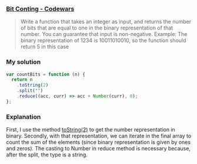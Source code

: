 ### [Bit Conting - Codewars](https://www.codewars.com/kata/526571aae218b8ee490006f4)

> Write a function that takes an integer as input, and returns the number of bits that are equal to one in the binary representation of that number. You can guarantee that input is non-negative.
> Example: The binary representation of 1234 is 10011010010, so the function should return 5 in this case

### My solution

```js
var countBits = function (n) {
  return n
    .toString(2)
    .split("")
    .reduce((acc, curr) => acc + Number(curr), 0);
};
```

### Explanation

First, I use the method [toString(2)](https://developer.mozilla.org/en-US/docs/Web/JavaScript/Reference/Global_Objects/String/toString) to get the number representation in binary.
Secondly, with that representation, we can iterate in the final array to count the sum of the elements (since binary representation is given by ones and zeros).
The casting to Number in reduce method is necessary because, after the split, the type is a string.
